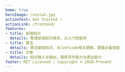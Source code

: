 ```yaml
---
home: true
heroImage: /xinlan.jpg
actionText: Get Started →
actionLink: /frontend/
features:
- title: 前端知识
  details: 整理前端知识体系，从入门到放弃
- title: 算法
  details: 算法基础知识，与leetcode相关题解，掌握必备技能
- title: 文章
  details: 知识输入与输出，锻炼写作能力与表达能力
footer: MIT Licensed | Copyright © 2020-Present
---
```

